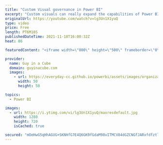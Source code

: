 ```yaml
---
title: "Custom Visual governance in Power BI"
excerpt: "Custom visuals can really expand the capabilities of Power BI! Some organizations want the ability to control what is used within their tenant though. Find out how to govern customer visuals in this video!  📢 Become a member: https://guyinacu.be/membership \r \r *******************\r \r Want to take your"
originalUrl: https://youtube.com/watch?v=lg3Un1X1yuQ
type: video
price: Free
length: PT6M18S
publishedDateTime: 2021-11-18T16:00:32Z
heat: 86

featuredContent: "<iframe width=\"800\" height=\"500\" frameborder=\"0\" src=\"https://www.youtube.com/embed/lg3Un1X1yuQ\" allow=\"accelerometer; autoplay; encrypted-media; gyroscope; picture-in-picture\" allowfullscreen></iframe>"

provider:
  name: Guy in a Cube
  domain: guyinacube.com
  images:
    - url: https://everyday-cc.github.io/powerbi/assets/images/organizations/guyinacube.com-50x50.jpg
      width: 50
      height: 50

topics:
  - Power BI

images:
  - url: https://i.ytimg.com/vi/lg3Un1X1yuQ/maxresdefault.jpg
    width: 1280
    height: 720
    isCached: true

secured: "mOeHwG5qHhAGUG+SKNHfG7E4Q6GK9fGdaM98vITMCV84dGZCNGfJARxfdfztlpJ/bqBmHGlFDyT0jKTNURB1S86WNV+Fl9Ep4gLYvFcDoFPv+9A8Uvk/YD/2dyUHffLmgB95PPpeustM0tYzgrmclvplf1ou02aGbsAvKf2AGRj/Ot9qNy4ZRY/nplwVWWi4pIZKRytlDC+9AFMFophPgRQlIVDpGC0CSU+bLpX0YMV4qjQwA0Qfx2JO2WIQMC+g4xSt4JJTtIH54Ln6dtMqILwkWYQjyZp1V7l52KG6FvzNEyrtodAfWsPNDrP0GbF0jhbgt6OzcBsLC75poX6FAMHzv5oV5Z9ijoX7FR3v9ccLyJ2K2TSetr8CeIEAvUrfbsV2seZnMBueI2QLuiQmkASgQv2IAwn3dQOyWz23ssg=;4jPYUPPRP4jALkp25zbXHg=="
---
```


